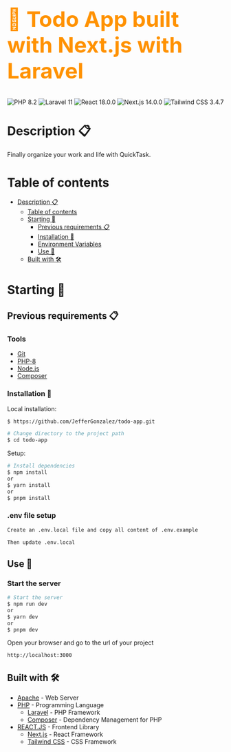 <h1 style="color: #ff9200; font-size: 50px; font-weight: bold">
  🚀 Todo App built with Next.js with Laravel
</h1>

<div>
  <img src="https://img.shields.io/badge/PHP-8.2-blue" alt="PHP 8.2">
  <img src="https://img.shields.io/badge/Laravel-11-red" alt="Laravel 11">
  <img src="https://img.shields.io/badge/React-18-blue" alt="React 18.0.0">
  <img src="https://img.shields.io/badge/Next.js-14.0.0-blue" alt="Next.js 14.0.0">
  <img src="https://img.shields.io/badge/Tailwind CSS-3.4.7-blue" alt="Tailwind CSS 3.4.7">
<div>

# Description 📋

Finally organize your work and life with QuickTask.

# Table of contents

- [Description 📋](#description-)
  - [Table of contents](#table-of-contents)
  - [Starting 🚀](#starting-)
    - [Previous requirements 📋](#previous-requirements-)
    - [Installation 🔧](#installation-)
    - [Environment Variables](#environment-variables)
    - [Use 📌](#use-)
  - [Built with 🛠️](#built-with-)

# Starting 🚀

## Previous requirements 📋

### Tools

- [Git](https://git-scm.com/)
- [PHP-8](https://www.php.net/downloads.php)
- [Node.js](https://nodejs.org/)
- [Composer](https://getcomposer.org/)

### Installation 🔧

Local installation:

```bash
$ https://github.com/JefferGonzalez/todo-app.git

# Change directory to the project path
$ cd todo-app
```

Setup:

```bash
# Install dependencies
$ npm install
or
$ yarn install
or
$ pnpm install
```

### .env file setup

```bash
Create an .env.local file and copy all content of .env.example

Then update .env.local
```

## Use 📌

### Start the server

```bash
# Start the server
$ npm run dev
or
$ yarn dev
or
$ pnpm dev
```

Open your browser and go to the url of your project

```bash
http://localhost:3000
```

## Built with 🛠️

- [Apache](https://www.apache.org/) - Web Server
- [PHP](https://www.php.net/) - Programming Language
  - [Laravel](https://laravel.com/) - PHP Framework
  - [Composer](https://getcomposer.org/) - Dependency Management for PHP
- [REACT.JS](https://beta.reactjs.org/) - Frontend Library
  - [Next.js](https://nextjs.org/) - React Framework
  - [Tailwind CSS](https://tailwindcss.com/) - CSS Framework
